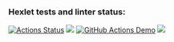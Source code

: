### Hexlet tests and linter status:
[![Actions Status](https://github.com/K0Hb/python-project-lvl1/workflows/hexlet-check/badge.svg)](https://github.com/K0Hb/python-project-lvl1/actions)
<a href="https://codeclimate.com/github/codeclimate/codeclimate/maintainability"><img src="https://api.codeclimate.com/v1/badges/a99a88d28ad37a79dbf6/maintainability" /></a>
[![GitHub Actions Demo](https://github.com/K0Hb/python-project-lvl1/actions/workflows/github-actions-demo.yml/badge.svg)](https://github.com/K0Hb/python-project-lvl1/actions/workflows/github-actions-demo.yml)
<a href="https://asciinema.org/a/421399" target="_blank"><img src="https://asciinema.org/a/421399.svg" /></a>